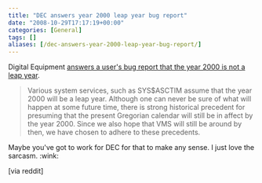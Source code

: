 ```yaml
---
title: "DEC answers year 2000 leap year bug report"
date: "2008-10-29T17:17:19+00:00"
categories: [General]
tags: []
aliases: [/dec-answers-year-2000-leap-year-bug-report/]
---
```


Digital Equipment <a href="http://www-users.cs.york.ac.uk/susan/joke/decly.htm">answers a user's bug report that the year 2000 is not a leap year</a>.
<blockquote>Various system services, such as SYS$ASCTIM assume that the year  2000
will  be  a  leap  year.   Although one can never be sure of what will
happen at some future time, there is strong historical  precedent  for
presuming  that the present Gregorian calendar will still be in affect
by the year 2000.  Since we also hope that VMS will still be around by
then, we have chosen to adhere to these precedents.</blockquote>
Maybe you've got to work for DEC for that to make any sense. I just love the sarcasm. :wink:

[via reddit]
